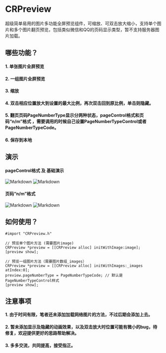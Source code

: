 # CRPreview
超级简单易用的图片多功能全屏预览组件，可缩放、可双击放大缩小，支持单个图片和多个图片翻页预览，包括类似微信和QQ的页码显示类型，暂不支持服务器图片加载。

## 哪些功能？
#### 1. 单张图片全屏预览
#### 2. 一组图片全屏预览
#### 3. 缩放
#### 4. 双击相应位置放大到设置的最大比例，再次双击回到原比例，单击则隐藏。
#### 5. 翻页页码PageNumberType显示分两种状态，pageControl格式和页码“n/m”格式 ，需要调用的时候自己设置PageNumberTypeControl或者PageNumberTypeCode。
#### 6. 保存到本地

## 演示
#### pageControl格式 及 基础演示
![Markdown](http://i2.buimg.com/574358/34c36a9a70e3ef27.jpg)
![Markdown](http://i2.buimg.com/574358/6fe6f22518e9c889.gif)
#### 页码“n/m”格式
![Markdown](http://i2.buimg.com/574358/e12c172e1a6f7de6.jpg)
![Markdown](http://i4.piimg.com/574358/c1e7f1b0958d8f2b.gif)

## 如何使用？
    #import "CRPreview.h"
    
    // 预览单个图片方法 (需要图片image)
    CRPreview *preview = [[CRPreview alloc] initWithImage:image];
    [preview show];
    
    // 预览一组图片方法（需要图片数组_images）
    CRPreview *preview = [[CRPreview alloc] initWithImages:_images atIndex:0];
    preview.pageNumberType = PageNumberTypeCode; // 默认是PageNumberTypeControl样式
    [preview show];

## 注意事项
#### 1. 由于时间有限，笔者还未添加加载网络图片的方法，不过后期会添加上去。
#### 2. 暂未添加显示及隐藏的动画效果，以及双击放大时位置可能有微小的bug，待修复，欢迎提供更好的思路帮助解决。
#### 3. 多多交流，共同提高，接受指正。
